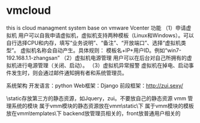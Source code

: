 # vmcloud
this is cloud managment system base on vmware  Vcenter
功能
（1）申请虚拟机
用户可以自我申请虚拟机，虚拟机支持两种模板（Linux和Windows）。可以自行选择CPU和内存，填写“业务说明”、“备注”、“开放端口”、选择“虚拟机类型”。
虚拟机名称会自动产生。具体规则：
模板名+IP+用户ID。例如“win7-192.168.1.1-zhangsan”
（2）虚拟机电源管理
用户可以在后台对自己所拥有的虚拟机进行电源管理（关闭、启动）。
（3）虚拟机异常报警
虚拟机在掉电、启动事件发生时，则会通过邮件通知拥有者和系统管理员。

系统架构
开发语言：python
Web框架：Django
前段框架：http://zui.sexy/


\static存放第三方的静态资源，如Jquery，zui。不要放自己的静态资源
vmm 管理系统的模块
 属于vmm模块的静态资源放在vmm\static\下
 属于vmm模块的模板放在vmm\templates\下  backend放管理员相关的，front放普通用户相关的






